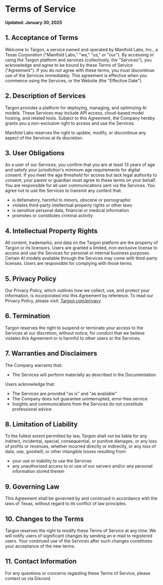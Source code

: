 # Terms of Service

**Updated: January 30, 2025**

## 1. Acceptance of Terms

Welcome to Targon, a service owned and operated by Manifold Labs, Inc., a Texas
Corporation ("Manifold Labs," "we," "us," or "our"). By accessing or using the
Targon platform and services (collectively, the "Services"), you acknowledge and
agree to be bound by these Terms of Service ("Agreement"). If you do not agree
with these terms, you must discontinue use of the Services immediately. This
agreement is effective when you commence using the Services, or the Website (the
"Effective Date").

## 2. Description of Services

Targon provides a platform for deploying, managing, and optimizing AI models.
These Services may include API access, cloud-based model hosting, and related
tools. Subject to this Agreement, the Company hereby grants you a non-exclusive
right to access and use the Services.

Manifold Labs reserves the right to update, modify, or discontinue any aspect of
the Services at its discretion.

## 3. User Obligations

As a user of our Services, you confirm that you are at least 13 years of age and
satisfy your jurisdiction's minimum age requirements for digital consent. If you
meet the age threshold for access but lack legal authority to consent, your
parent or guardian must agree to these terms on your behalf. You are responsible
for all user communications sent via the Services. You agree not to use the
Services to transmit any content that:

- is defamatory, harmful to minors, obscene or pornographic
- violates third-party intellectual property rights or other laws
- is sensitive personal data, financial or medical information
- promotes or constitutes criminal activity

## 4. Intellectual Property Rights

All content, trademarks, and data on the Targon platform are the property of
Targon or its licensors. Users are granted a limited, non-exclusive license to
access and use the Services for personal or internal business purposes. Certain
AI models available through the Services may come with third-party licenses.
Users are responsible for complying with those terms.

## 5. Privacy Policy

Our Privacy Policy, which outlines how we collect, use, and protect your
information, is incorporated into this Agreement by reference. To read our
Privacy Policy, please visit: [Targon.com/privacy](Targon.com/privacy)

## 6. Termination

Targon reserves the right to suspend or terminate your access to the Services at
our discretion, without notice, for conduct that we believe violates this
Agreement or is harmful to other users or the Services.

## 7. Warranties and Disclaimers

The Company warrants that:

- The Services will perform materially as described in the Documentation

Users acknowledge that:

- The Services are provided "as is" and "as available"
- The Company does not guarantee uninterrupted, error-free service
- Insights and communications from the Services do not constitute professional
  advice

## 8. Limitation of Liability

To the fullest extent permitted by law, Targon shall not be liable for any
indirect, incidental, special, consequential, or punitive damages, or any loss
of profits or revenues, whether incurred directly or indirectly, or any loss of
data, use, goodwill, or other intangible losses resulting from:

- your use or inability to use the Services
- any unauthorized access to or use of our servers and/or any personal
  information stored therein

## 9. Governing Law

This Agreement shall be governed by and construed in accordance with the laws of
Texas, without regard to its conflict of law principles.

## 10. Changes to the Terms

Targon reserves the right to modify these Terms of Service at any time. We will
notify users of significant changes by sending an e-mail to registered users.
Your continued use of the Services after such changes constitutes your
acceptance of the new terms.

## 11. Contact Information

For any questions or concerns regarding these Terms of Service, please contact
us via Discord.
